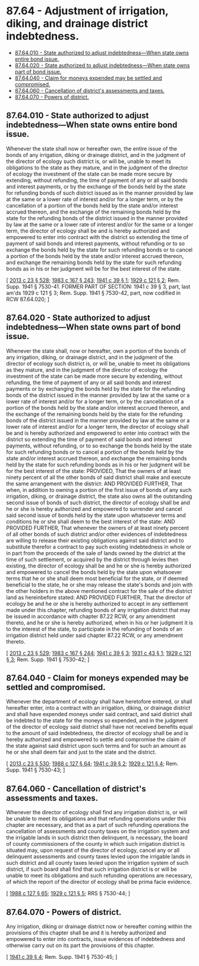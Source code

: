 # 87.64 - Adjustment of irrigation, diking, and drainage district indebtedness.
* [87.64.010 - State authorized to adjust indebtedness—When state owns entire bond issue.](#8764010---state-authorized-to-adjust-indebtednesswhen-state-owns-entire-bond-issue)
* [87.64.020 - State authorized to adjust indebtedness—When state owns part of bond issue.](#8764020---state-authorized-to-adjust-indebtednesswhen-state-owns-part-of-bond-issue)
* [87.64.040 - Claim for moneys expended may be settled and compromised.](#8764040---claim-for-moneys-expended-may-be-settled-and-compromised)
* [87.64.060 - Cancellation of district's assessments and taxes.](#8764060---cancellation-of-districts-assessments-and-taxes)
* [87.64.070 - Powers of district.](#8764070---powers-of-district)
## 87.64.010 - State authorized to adjust indebtedness—When state owns entire bond issue.
Whenever the state shall now or hereafter own, the entire issue of the bonds of any irrigation, diking or drainage district, and in the judgment of the director of ecology such district is, or will be, unable to meet its obligations to the state as they mature, and in the judgment of the director of ecology the investment of the state can be made more secure by extending, without refunding, the time of payment of any or all said bonds and interest payments, or by the exchange of the bonds held by the state for refunding bonds of such district issued as in the manner provided by law at the same or a lower rate of interest and/or for a longer term, or by the cancellation of a portion of the bonds held by the state and/or interest accrued thereon, and the exchange of the remaining bonds held by the state for the refunding bonds of the district issued in the manner provided by law at the same or a lower rate of interest and/or for the same or a longer term, the director of ecology shall be and is hereby authorized and empowered to enter into contract with the district so extending the time of payment of said bonds and interest payments, without refunding or to so exchange the bonds held by the state for such refunding bonds or to cancel a portion of the bonds held by the state and/or interest accrued thereon, and exchange the remaining bonds held by the state for such refunding bonds as in his or her judgment will be for the best interest of the state.

\[ [2013 c 23 § 528](http://lawfilesext.leg.wa.gov/biennium/2013-14/Pdf/Bills/Session%20Laws/Senate/5077-S.SL.pdf?cite=2013%20c%2023%20§%20528); [1983 c 167 § 243](http://leg.wa.gov/CodeReviser/documents/sessionlaw/1983c167.pdf?cite=1983%20c%20167%20§%20243); [1941 c 39 § 1](http://leg.wa.gov/CodeReviser/documents/sessionlaw/1941c39.pdf?cite=1941%20c%2039%20§%201); [1929 c 121 § 2](http://leg.wa.gov/CodeReviser/documents/sessionlaw/1929c121.pdf?cite=1929%20c%20121%20§%202); Rem. Supp. 1941 § 7530-41. FORMER PART OF SECTION: 1941 c 39 § 3, part, last am'ds  1929 c 121 § 3; Rem. Supp. 1941 § 7530-42, part, now codified in RCW  87.64.020; \]

## 87.64.020 - State authorized to adjust indebtedness—When state owns part of bond issue.
Whenever the state shall, now or hereafter, own a portion of the bonds of any irrigation, diking, or drainage district, and in the judgment of the director of ecology such district is, or will be, unable to meet its obligations as they mature, and in the judgment of the director of ecology the investment of the state can be made more secure by extending, without refunding, the time of payment of any or all said bonds and interest payments or by exchanging the bonds held by the state for the refunding bonds of the district issued in the manner provided by law at the same or a lower rate of interest and/or for a longer term, or by the cancellation of a portion of the bonds held by the state and/or interest accrued thereon, and the exchange of the remaining bonds held by the state for the refunding bonds of the district issued in the manner provided by law at the same or a lower rate of interest and/or for a longer term, the director of ecology shall be and is hereby authorized and empowered to enter into contract with the district so extending the time of payment of said bonds and interest payments, without refunding, or to so exchange the bonds held by the state for such refunding bonds or to cancel a portion of the bonds held by the state and/or interest accrued thereon, and exchange the remaining bonds held by the state for such refunding bonds as in his or her judgment will be for the best interest of the state: PROVIDED, That the owners of at least ninety percent of all the other bonds of said district shall make and execute the same arrangement with the district: AND PROVIDED FURTHER, That when, in addition to owning a portion of the first issue of bonds of any such irrigation, diking, or drainage district, the state also owns all the outstanding second issue of bonds of such district, the director of ecology shall be and he or she is hereby authorized and empowered to surrender and cancel said second issue of bonds held by the state upon whatsoever terms and conditions he or she shall deem to the best interest of the state: AND PROVIDED FURTHER, That whenever the owners of at least ninety percent of all other bonds of such district and/or other evidences of indebtedness are willing to release their existing obligations against said district and to substitute therefor a contract to pay such existing indebtedness in whole or in part from the proceeds of the sale of lands owned by the district at the time of such settlement, or acquired by the district through levies then existing, the director of ecology shall be and he or she is hereby authorized and empowered to cancel the bonds held by the state upon whatsoever terms that he or she shall deem most beneficial for the state, or if deemed beneficial to the state, he or she may release the state's bonds and join with the other holders in the above mentioned contract for the sale of the district land as hereinbefore stated: AND PROVIDED FURTHER, That the director of ecology be and he or she is hereby authorized to accept in any settlement made under this chapter, refunding bonds of any irrigation district that may be issued in accordance with chapter 87.22 RCW, or any amendment thereto, and he or she is hereby authorized, when in his or her judgment it is to the interest of the state, to participate in the refunding of bonds of an irrigation district held under said chapter 87.22 RCW, or any amendment thereto.

\[ [2013 c 23 § 529](http://lawfilesext.leg.wa.gov/biennium/2013-14/Pdf/Bills/Session%20Laws/Senate/5077-S.SL.pdf?cite=2013%20c%2023%20§%20529); [1983 c 167 § 244](http://leg.wa.gov/CodeReviser/documents/sessionlaw/1983c167.pdf?cite=1983%20c%20167%20§%20244); [1941 c 39 § 3](http://leg.wa.gov/CodeReviser/documents/sessionlaw/1941c39.pdf?cite=1941%20c%2039%20§%203); [1931 c 43 § 1](http://leg.wa.gov/CodeReviser/documents/sessionlaw/1931c43.pdf?cite=1931%20c%2043%20§%201); [1929 c 121 § 3](http://leg.wa.gov/CodeReviser/documents/sessionlaw/1929c121.pdf?cite=1929%20c%20121%20§%203); Rem. Supp. 1941 § 7530-42; \]

## 87.64.040 - Claim for moneys expended may be settled and compromised.
Whenever the department of ecology shall have heretofore entered, or shall hereafter enter, into a contract with an irrigation, diking, or drainage district and shall have expended moneys under said contract, and said district shall be indebted to the state for the moneys so expended, and in the judgment of the director of ecology said district shall have not received benefits equal to the amount of said indebtedness, the director of ecology shall be and is hereby authorized and empowered to settle and compromise the claim of the state against said district upon such terms and for such an amount as he or she shall deem fair and just to the state and the district.

\[ [2013 c 23 § 530](http://lawfilesext.leg.wa.gov/biennium/2013-14/Pdf/Bills/Session%20Laws/Senate/5077-S.SL.pdf?cite=2013%20c%2023%20§%20530); [1988 c 127 § 64](http://leg.wa.gov/CodeReviser/documents/sessionlaw/1988c127.pdf?cite=1988%20c%20127%20§%2064); [1941 c 39 § 2](http://leg.wa.gov/CodeReviser/documents/sessionlaw/1941c39.pdf?cite=1941%20c%2039%20§%202); [1929 c 121 § 4](http://leg.wa.gov/CodeReviser/documents/sessionlaw/1929c121.pdf?cite=1929%20c%20121%20§%204); Rem. Supp. 1941 § 7530-43; \]

## 87.64.060 - Cancellation of district's assessments and taxes.
Whenever the director of ecology shall find any irrigation district is, or will be unable to meet its obligations and that refunding operations under this chapter are necessary, and that as a part of such refunding operations the cancellation of assessments and county taxes on the irrigation system and the irrigable lands in such district then delinquent, is necessary, the board of county commissioners of the county in which such irrigation district is situated may, upon request of the director of ecology, cancel any or all delinquent assessments and county taxes levied upon the irrigable lands in such district and all county taxes levied upon the irrigation system of such district, if such board shall find that such irrigation district is or will be unable to meet its obligations and such refunding operations are necessary, of which the report of the director of ecology shall be prima facie evidence.

\[ [1988 c 127 § 65](http://leg.wa.gov/CodeReviser/documents/sessionlaw/1988c127.pdf?cite=1988%20c%20127%20§%2065); [1929 c 121 § 5](http://leg.wa.gov/CodeReviser/documents/sessionlaw/1929c121.pdf?cite=1929%20c%20121%20§%205); RRS § 7530-44; \]

## 87.64.070 - Powers of district.
Any irrigation, diking or drainage district now or hereafter coming within the provisions of this chapter shall be and it is hereby authorized and empowered to enter into contracts, issue evidences of indebtedness and otherwise carry out on its part the provisions of this chapter.

\[ [1941 c 39 § 4](http://leg.wa.gov/CodeReviser/documents/sessionlaw/1941c39.pdf?cite=1941%20c%2039%20§%204); Rem. Supp. 1941 § 7530-45; \]

